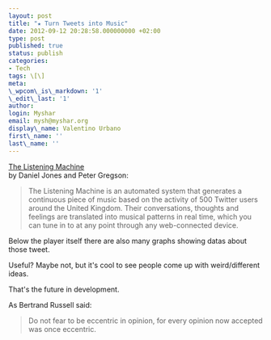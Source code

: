 ```yaml
---
layout: post
title: "★ Turn Tweets into Music"
date: 2012-09-12 20:28:58.000000000 +02:00
type: post
published: true
status: publish
categories:
- Tech
tags: \[\]
meta:
\_wpcom\_is\_markdown: '1'
\_edit\_last: '1'
author:
login: Myshar
email: mysh@myshar.org
display\_name: Valentino Urbano
first\_name: ''
last\_name: ''
---
```


[The Listening Machine][0]  
by Daniel Jones and Peter Gregson:

> The Listening Machine is an automated system that generates a continuous piece of music based on the activity of 500 Twitter users around the United Kingdom. Their conversations, thoughts and feelings are translated into musical patterns in real time, which you can tune in to at any point through any web-connected device.

Below the player itself there are also many graphs showing datas about those tweet.

Useful? Maybe not, but it's cool to see people come up with weird/different ideas.

That's the future in development.

As Bertrand Russell said:

> Do not fear to be eccentric in opinion, for every opinion now accepted was once eccentric.



[0]: http://www.thelisteningmachine.org/